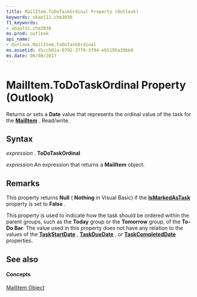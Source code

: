 ```yaml
---
title: MailItem.ToDoTaskOrdinal Property (Outlook)
keywords: vbaol11.chm3038
f1_keywords:
- vbaol11.chm3038
ms.prod: outlook
api_name:
- Outlook.MailItem.ToDoTaskOrdinal
ms.assetid: d1ccb01a-0792-3779-3f94-eb5195a39bb0
ms.date: 06/08/2017
---
```



# MailItem.ToDoTaskOrdinal Property (Outlook)

Returns or sets a  **Date** value that represents the ordinal value of the task for the **[MailItem](Outlook.MailItem.md)** . Read/write.


## Syntax

 _expression_ . **ToDoTaskOrdinal**

 _expression_ An expression that returns a **MailItem** object.


## Remarks

This property returns  **Null** ( **Nothing** in Visual Basic) if the **[IsMarkedAsTask](Outlook.MailItem.IsMarkedAsTask.md)** property is set to **False** .

This property is used to indicate how the task should be ordered within the parent groups, such as the  **Today** group or the **Tomorrow** group, of the **To-Do Bar**. The value used in this property does not have any relation to the values of the  **[TaskStartDate](Outlook.MailItem.TaskStartDate.md)** , **[TaskDueDate](Outlook.MailItem.TaskDueDate.md)** , or **[TaskCompletedDate](Outlook.MailItem.TaskCompletedDate.md)** properties.


## See also


#### Concepts


[MailItem Object](Outlook.MailItem.md)

